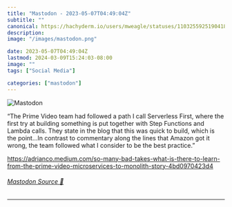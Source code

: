```yaml
---
title: "Mastodon - 2023-05-07T04:49:04Z"
subtitle: ""
canonical: https://hachyderm.io/users/mweagle/statuses/110325592519041827
description:
image: "/images/mastodon.png"

date: 2023-05-07T04:49:04Z
lastmod: 2024-03-09T15:24:03-08:00
image: ""
tags: ["Social Media"]

categories: ["mastodon"]
---
```

![Mastodon](/images/mastodon.png)

<p>“The Prime Video team had followed a path I call Serverless First, where the first try at building something is put together with Step Functions and Lambda calls. They state in the blog that this was quick to build, which is the point…In contrast to commentary along the lines that Amazon got it wrong, the team followed what I consider to be the best practice.”</p><p><a href="https://adrianco.medium.com/so-many-bad-takes-what-is-there-to-learn-from-the-prime-video-microservices-to-monolith-story-4bd0970423d4" target="_blank" rel="nofollow noopener noreferrer" translate="no"><span class="invisible">https://</span><span class="ellipsis">adrianco.medium.com/so-many-ba</span><span class="invisible">d-takes-what-is-there-to-learn-from-the-prime-video-microservices-to-monolith-story-4bd0970423d4</span></a></p>


###### [Mastodon Source 🐘](https://hachyderm.io/@mweagle/110325592519041827)

___
